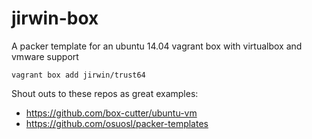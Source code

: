 jirwin-box
==========

A packer template for an ubuntu 14.04 vagrant box with virtualbox and vmware support

`vagrant box add jirwin/trust64`

Shout outs to these repos as great examples:
* https://github.com/box-cutter/ubuntu-vm
* https://github.com/osuosl/packer-templates
